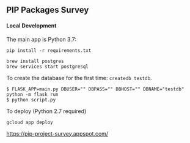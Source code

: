 ## PIP Packages Survey


#### Local Development 

The main app is Python 3.7:

```
pip install -r requirements.txt
```

```
brew install postgres
brew services start postgresql
```

To create the database for the first time: `createdb testdb`.



```
$ FLASK_APP=main.py DBUSER="" DBPASS="" DBHOST="" DBNAME="testdb"  python -m flask run
$ python script.py

```

To deploy (Python 2.7 required)

```
gcloud app deploy
```
https://pip-project-survey.appspot.com/

